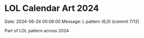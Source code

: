 # LOL Calendar Art 2024

Date: 2024-06-24 00:06:00
Message: L pattern (6,0) (commit 7/12)

Part of LOL pattern across 2024
